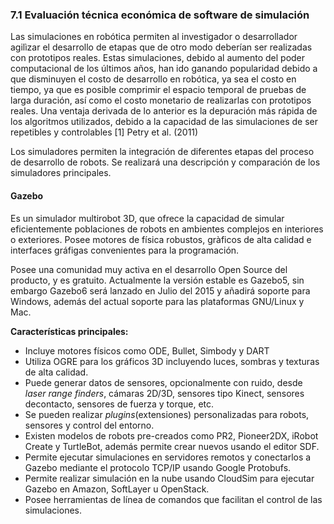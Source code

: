 ### 7.1 Evaluación técnica económica de software de simulación

Las simulaciones en robótica permiten al investigador o desarrollador agilìzar
el desarrollo de etapas que de otro modo deberían ser realizadas con prototipos reales.
Estas simulaciones, debido al aumento del poder computacional de los últimos años, han ido
ganando popularidad debido a que disminuyen el costo de desarrollo en robótica, ya sea el costo en tiempo,
ya que es posible comprimir el espacio temporal de pruebas de larga duración, así como el costo
monetario de realizarlas con prototipos reales. Una ventaja derivada de lo anterior es la depuración más
rápida de los algoritmos utilizados, debido a la capacidad de las simulaciones de ser repetibles y controlables
[1] Petry et al. (2011)

Los simuladores permiten la integración de diferentes etapas del proceso de desarrollo de robots. Se
realizará una descripción y comparación de los simuladores principales.

#### Gazebo

Es un simulador multirobot 3D, que ofrece la capacidad de simular eficientemente poblaciones de robots
en ambientes complejos en interiores o exteriores. Posee motores de física robustos, gràficos de alta 
calidad e interfaces gráfigas convenientes para la programación.

Posee una comunidad muy activa en el desarrollo Open Source del producto, y es gratuito.
Actualmente la versión estable es Gazebo5, sin embargo Gazebo6 será lanzado en Julio del 2015
y añadirá soporte para Windows, además del actual soporte para las plataformas GNU/Linux y Mac.

**Características principales:**

* Incluye motores físicos como ODE, Bullet, Simbody y DART
* Utiliza OGRE para los gráficos 3D incluyendo luces, sombras y texturas de alta calidad.
* Puede generar datos de sensores, opcionalmente con ruido, desde *laser range finders*, 
cámaras 2D/3D, sensores tipo Kinect, sensores decontacto, sensores de fuerza y torque, etc.
* Se pueden realizar *plugins*(extensiones) personalizadas para robots, sensores y control del entorno.
* Existen modelos de robots pre-creados como PR2, Pioneer2DX, iRobot Create y TurtleBot, además
permite crear nuevos usando el editor SDF.
* Permite ejecutar simulaciones en servidores remotos y conectarlos a Gazebo mediante el protocolo
TCP/IP usando Google Protobufs.
* Permite realizar simulación en la nube usando CloudSim para ejecutar Gazebo en Amazon, SoftLayer
u OpenStack.
* Posee herramientas de línea de comandos que facilitan el control de las simulaciones.

